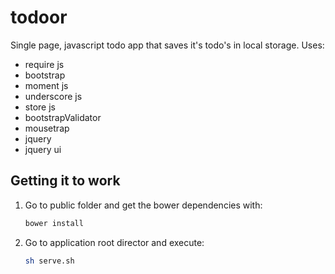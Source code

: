 # todoor

Single page, javascript todo app that saves it's todo's in local storage. Uses:

* require js
* bootstrap
* moment js
* underscore js
* store js
* bootstrapValidator
* mousetrap
* jquery
* jquery ui

## Getting it to work

1. Go to public folder and get the bower dependencies with:

   ```bash
   bower install
   ```
   
2. Go to application root director and execute:

   ```bash
   sh serve.sh
   ``` 
